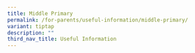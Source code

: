 ```yaml
---
title: Middle Primary
permalink: /for-parents/useful-information/middle-primary/
variant: tiptap
description: ""
third_nav_title: Useful Information
---
```

<p></p>
